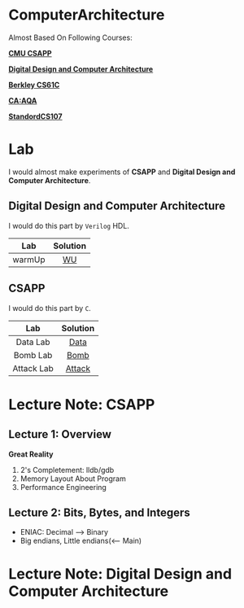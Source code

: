 # ComputerArchitecture

Almost Based On Following Courses:

[**CMU CSAPP**](http://csapp.cs.cmu.edu/3e/labs.html)

[**Digital Design and Computer Architecture**](https://safari.ethz.ch/digitaltechnik/spring2021/doku.php) 

[**Berkley CS61C**](https://cs61c.org/fa21/)

[**CA:AQA**](https://www.coursera.org/learn/comparch/home/welcome)

[**StandordCS107**](https://web.stanford.edu/class/archive/cs/cs107/cs107.1222/)


# Lab

I would almost make experiments of **CSAPP** and **Digital Design and Computer Architecture**. 

## Digital Design and Computer Architecture

I would do this part by ```Verilog``` HDL.

|Lab|Solution|
|:--:|:--:|
|warmUp|[WU](https://github.com/PeterWrighten/ComputerSystem/tree/main/DigitalDesign/WarmUp)|


## CSAPP  

I would do this part by ```C```.

|Lab|Solution|
|:--:|:--:|
|Data Lab|[Data]()|
|Bomb Lab|[Bomb]()|
|Attack Lab|[Attack]()|



# Lecture Note: CSAPP

## Lecture 1: Overview

**Great Reality**

1. 2's Completement: lldb/gdb
2. Memory Layout About Program
3. Performance Engineering

## Lecture 2: Bits, Bytes, and Integers

- ENIAC: Decimal --> Binary
- Big endians, Little endians(<-- Main)


# Lecture Note: Digital Design and Computer Architecture